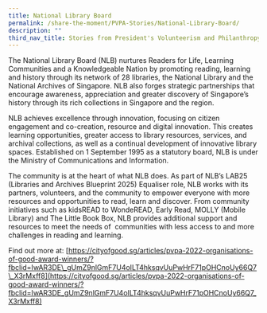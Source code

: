 ```yaml
---
title: National Library Board
permalink: /share-the-moment/PVPA-Stories/National-Library-Board/
description: ""
third_nav_title: Stories from President's Volunteerism and Philanthropy Awards 2022
---
```



The National Library Board (NLB) nurtures Readers for Life, Learning Communities and a Knowledgeable Nation by promoting reading, learning and history through its network of 28 libraries, the National Library and the National Archives of Singapore. NLB also forges strategic partnerships that encourage awareness, appreciation and greater discovery of Singapore’s history through its rich collections in Singapore and the region.

NLB achieves excellence through innovation, focusing on citizen engagement and co-creation, resource and digital innovation. This creates learning opportunities, greater access to library resources, services, and archival collections, as well as a continual development of innovative library spaces. Established on 1 September 1995 as a statutory board, NLB is under the Ministry of Communications and Information.

The community is at the heart of what NLB does. As part of NLB’s LAB25 (Libraries and Archives Blueprint 2025) Equaliser role, NLB works with its partners, volunteers, and the community to empower everyone with more resources and opportunities to read, learn and discover. From community initiatives such as kidsREAD to WondeREAD, Early Read, MOLLY (Mobile Library) and The Little Book Box, NLB provides additional support and resources to meet the needs of  communities with less access to and more challenges in reading and learning.

Find out more at: [https://cityofgood.sg/articles/pvpa-2022-organisations-of-good-award-winners/?fbclid=IwAR3DE\_gUmZ9nlGmF7U4oILT4hksqvUuPwHrF71pOHCnoUy66Q7\_X3rMxff8](https://cityofgood.sg/articles/pvpa-2022-organisations-of-good-award-winners/?fbclid=IwAR3DE_gUmZ9nlGmF7U4oILT4hksqvUuPwHrF71pOHCnoUy66Q7_X3rMxff8)
